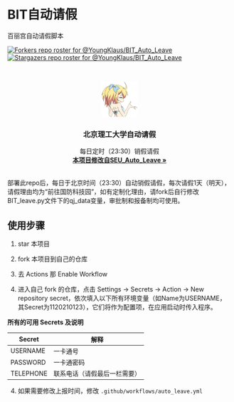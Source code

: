 # BIT自动请假

百丽宫自动请假脚本

<!-- PROJECT SHIELDS -->

[![Forkers repo roster for @YoungKlaus/BIT_Auto_Leave](https://reporoster.com/forks/YoungKlaus/BIT_Auto_Leave)](https://github.com/YoungKlaus/BIT_Auto_Leave/network/members)
[![Stargazers repo roster for @YoungKlaus/BIT_Auto_Leave](https://reporoster.com/stars/YoungKlaus/BIT_Auto_Leave)](https://github.com/YoungKlaus/BIT_Auto_Leave/stargazers)

<!-- PROJECT LOGO -->
<br />

<p align="center">
  <a>
    <img src="https://raw.githubusercontent.com/YoungKlaus/Stickers/main/img/Sticker_%20(9).png" alt="Logo" width="80" height="80">
  </a>

  <h3 align="center">北京理工大学自动请假</h3>
  <p align="center">
    每日定时（23:30）销假请假
    <br />
    <a href="https://github.com/quzard/SEU_Auto_Leave"><strong>本项目修改自SEU_Auto_Leave »</strong></a>
    <br />
    <br />
  </p>

</p>


部署此repo后，每日于北京时间（23:30）自动销假请假，每次请假1天（明天），请假理由均为“前往国防科技园”，如有定制化理由，请fork后自行修改BIT_leave.py文件下的qj_data变量，审批制和报备制均可使用。

## 使用步骤
1. star 本项目

2. fork 本项目到自己的仓库

3. 去 Actions 那 Enable Workflow

4. 进入自己 fork 的仓库，点击 Settings -> Secrets -> Action -> New repository secret，依次填入以下所有环境变量（如Name为USERNAME，其Secret为1120210123），它们将作为配置项，在应用启动时传入程序。

**所有的可用 Secrets 及说明**

| Secret     | 解释                                                         |
| ---------- | ------------------------------------------------------------ |
| USERNAME   | 一卡通号                                                     |
| PASSWORD   | 一卡通密码                                                   |
| TELEPHONE  | 联系电话（请假最后一栏需要）                                                   |

4. 如果需要修改上报时间，修改 `.github/workflows/auto_leave.yml`
